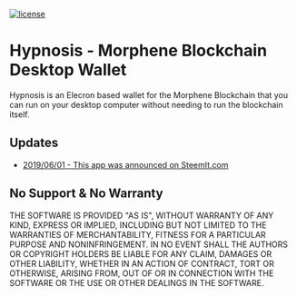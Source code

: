 [![license](https://img.shields.io/badge/license-MIT-blue.svg)](https://raw.githubusercontent.com/morphene/hypnosis/master/LICENSE)

# Hypnosis - Morphene Blockchain Desktop Wallet

Hypnosis is an Elecron based wallet for the Morphene Blockchain that you can run on your desktop computer without needing to run the blockchain itself.

## Updates

- [2019/06/01 - This app was announced on SteemIt.com](https://steemit.com/morphene/@morphene-io/hypnosis-wallet-initial-release)

## No Support & No Warranty

THE SOFTWARE IS PROVIDED "AS IS", WITHOUT WARRANTY OF ANY KIND, EXPRESS OR
IMPLIED, INCLUDING BUT NOT LIMITED TO THE WARRANTIES OF MERCHANTABILITY,
FITNESS FOR A PARTICULAR PURPOSE AND NONINFRINGEMENT. IN NO EVENT SHALL THE
AUTHORS OR COPYRIGHT HOLDERS BE LIABLE FOR ANY CLAIM, DAMAGES OR OTHER
LIABILITY, WHETHER IN AN ACTION OF CONTRACT, TORT OR OTHERWISE, ARISING
FROM, OUT OF OR IN CONNECTION WITH THE SOFTWARE OR THE USE OR OTHER DEALINGS
IN THE SOFTWARE.
